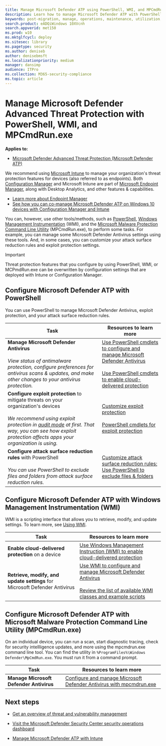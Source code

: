 ```yaml
---
title: Manage Microsoft Defender ATP using PowerShell, WMI, and MPCmdRun.exe
description: Learn how to manage Microsoft Defender ATP with PowerShell, WMI, and MPCmdRun.exe
keywords: post-migration, manage, operations, maintenance, utilization, PowerShell, WMI, MPCmdRun.exe, windows defender advanced threat protection, atp, edr
search.product: eADQiWindows 10XVcnh
search.appverid: met150
ms.prod: w10
ms.mktglfcycl: deploy
ms.sitesec: library
ms.pagetype: security
ms.author: deniseb
author: denisebmsft
ms.localizationpriority: medium
manager: dansimp
audience: ITPro
ms.collection: M365-security-compliance 
ms.topic: article
---
```


# Manage Microsoft Defender Advanced Threat Protection with PowerShell, WMI, and MPCmdRun.exe

**Applies to:**
- [Microsoft Defender Advanced Threat Protection (Microsoft Defender ATP)](https://go.microsoft.com/fwlink/p/?linkid=2069559)

We recommend using [Microsoft Intune](https://docs.microsoft.com/mem/intune/fundamentals/what-is-intune) to manage your organization's threat protection features for devices (also referred to as endpoints). Both [Configuration Manager](https://docs.microsoft.com/mem/configmgr/protect/deploy-use/endpoint-protection) and Microsoft Intune are part of [Microsoft Endpoint Manager](https://docs.microsoft.com/mem), along with Desktop Analytics, and other features & capabilities. 
- [Learn more about Endpoint Manager](https://docs.microsoft.com/mem/endpoint-manager-overview)
- [See how you can co-manage Microsoft Defender ATP on Windows 10 devices with Configuration Manager and Intune](manage-atp-post-migration-intune.md) 

You can, however, use other tools/methods, such as [PowerShell](#configure-microsoft-defender-atp-with-powershell),  [Windows Management Instrumentation](#configure-microsoft-defender-atp-with-windows-management-instrumentation-wmi) (WMI), and the [Microsoft Malware Protection Command Line Utility](#configure-microsoft-defender-atp-with-microsoft-malware-protection-command-line-utility-mpcmdrunexe) (MPCmdRun.exe), to perform some tasks. For example, you can manage some Microsoft Defender Antivirus settings using these tools. And, in some cases, you can customize your attack surface reduction rules and exploit protection settings. 

> [!IMPORTANT]
> Threat protection features that you configure by using PowerShell, WMI, or MCPmdRun.exe can be overwritten by configuration settings that are deployed with Intune or Configuration Manager.

## Configure Microsoft Defender ATP with PowerShell

You can use PowerShell to manage Microsoft Defender Antivirus, exploit protection, and your attack surface reduction rules.

|Task  |Resources to learn more  |
|---------|---------|
|**Manage Microsoft Defender Antivirus** <br/><br/>*View status of antimalware protection, configure preferences for antivirus scans & updates, and make other changes to your antivirus protection.*    |[Use PowerShell cmdlets to configure and manage Microsoft Defender Antivirus](https://docs.microsoft.com/windows/security/threat-protection/microsoft-defender-antivirus/use-powershell-cmdlets-microsoft-defender-antivirus)  <br/><br/>[Use PowerShell cmdlets to enable cloud-delivered protection](https://docs.microsoft.com/en-us/windows/security/threat-protection/microsoft-defender-antivirus/enable-cloud-protection-microsoft-defender-antivirus#use-powershell-cmdlets-to-enable-cloud-delivered-protection)       |
|**Configure exploit protection** to mitigate threats on your organization's devices<br/><br/> *We recommend using exploit protection in [audit mode](https://docs.microsoft.com/windows/security/threat-protection/microsoft-defender-atp/evaluate-exploit-protection#powershell) at first. That way, you can see how exploit protection affects apps your organization is using.*     | [Customize exploit protection](https://docs.microsoft.com/windows/security/threat-protection/microsoft-defender-atp/customize-exploit-protection)<br/><br/>[PowerShell cmdlets for exploit protection](https://docs.microsoft.com/windows/security/threat-protection/microsoft-defender-atp/customize-exploit-protection#powershell-reference)        |
|**Configure attack surface reduction rules** with PowerShell <br/><br/>*You can use PowerShell to exclude files and folders from attack surface reduction rules.* |[Customize attack surface reduction rules: Use PowerShell to exclude files & folders](https://docs.microsoft.com/windows/security/threat-protection/microsoft-defender-atp/customize-attack-surface-reduction#use-powershell-to-exclude-files-and-folders) |


## Configure Microsoft Defender ATP with Windows Management Instrumentation (WMI)

WMI is a scripting interface that allows you to retrieve, modify, and update settings. To learn more, see [Using WMI](https://docs.microsoft.com/windows/win32/wmisdk/using-wmi). 

|Task  |Resources to learn more  |
|---------|---------|
|**Enable cloud-delivered protection** on a device    |[Use Windows Management Instruction (WMI) to enable cloud-delivered protection](https://docs.microsoft.com/windows/security/threat-protection/microsoft-defender-antivirus/enable-cloud-protection-microsoft-defender-antivirus#use-windows-management-instruction-wmi-to-enable-cloud-delivered-protection)       |
|**Retrieve, modify, and update settings** for Microsoft Defender Antivirus     | [Use WMI to configure and manage Microsoft Defender Antivirus](https://docs.microsoft.com/windows/security/threat-protection/microsoft-defender-antivirus/use-wmi-microsoft-defender-antivirus)<br/><br/>[Review the list of available WMI classes and example scripts](https://docs.microsoft.com/previous-versions/windows/desktop/defender/windows-defender-wmiv2-apis-portal)    |


## Configure Microsoft Defender ATP with Microsoft Malware Protection Command Line Utility (MPCmdRun.exe)

On an individual device, you can run a scan, start diagnostic tracing, check for security intellligence updates, and more using the mpcmdrun.exe command line tool. You can find the utility in `%ProgramFiles%\Windows Defender\MpCmdRun.exe`. You must run it from a command prompt.

|Task  |Resources to learn more  |
|---------|---------|
|**Manage Microsoft Defender Antivirus**  |[Configure and manage Microsoft Defender Antivirus with mpcmdrun.exe](https://docs.microsoft.com/windows/security/threat-protection/microsoft-defender-antivirus/command-line-arguments-microsoft-defender-antivirus)        |


## Next steps

- [Get an overview of threat and vulnerability management](https://docs.microsoft.com/windows/security/threat-protection/microsoft-defender-atp/next-gen-threat-and-vuln-mgt)

- [Visit the Microsoft Defender Security Center security operations dashboard](https://docs.microsoft.com/windows/security/threat-protection/microsoft-defender-atp/security-operations-dashboard)

- [Manage Microsoft Defender ATP with Intune](manage-atp-post-migration-intune.md)
